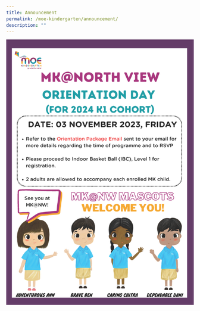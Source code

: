 ```yaml
---
title: Announcement
permalink: /moe-kindergarten/announcement/
description: ""
---
```

![](/images/MOE%20Kindergarten/mk%20orientation%20day%202024.png)
